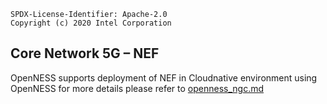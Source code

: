 ```text
SPDX-License-Identifier: Apache-2.0
Copyright (c) 2020 Intel Corporation
```

## Core Network 5G – NEF
OpenNESS supports deployment of NEF in Cloudnative environment using OpenNESS for more details please refer to [openness_ngc.md](https://github.com/otcshare/specs/blob/master/doc/reference-architectures/core-network/openness_ngc.md)
